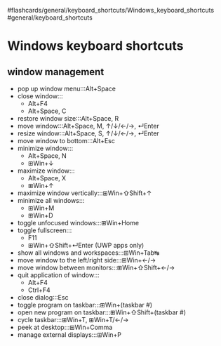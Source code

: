 #flashcards/general/keyboard_shortcuts/Windows_keyboard_shortcuts #general/keyboard_shortcuts

# Windows keyboard shortcuts

## window management

- pop up window menu:::Alt+Space <!--SR:!2023-01-19,7,250!2023-01-20,8,250-->
- close window:::<ul><li>Alt+F4</li><li>Alt+Space, C</li></ul> <!--SR:!2023-01-18,6,250!2023-01-27,12,250-->
- restore window size:::Alt+Space, R <!--SR:!2023-01-18,6,250!2023-01-20,5,230-->
- move window:::Alt+Space, M, ↑/↓/←/→, ↵Enter <!--SR:!2023-01-18,6,250!2023-01-29,16,290-->
- resize window:::Alt+Space, S, ↑/↓/←/→, ↵Enter <!--SR:!2023-01-16,4,230!2023-01-18,6,250-->
- move window to bottom:::Alt+Esc <!--SR:!2023-01-18,5,230!2023-01-18,6,250-->
- minimize window:::<ul><li>Alt+Space, N</li><li>⊞Win+↓</li></ul> <!--SR:!2023-01-20,5,250!2023-01-19,7,250-->
- maximize window:::<ul><li>Alt+Space, X</li><li>⊞Win+↑</li></ul> <!--SR:!2023-01-21,6,230!2023-01-19,7,250-->
- maximize window vertically:::⊞Win+⇧Shift+↑ <!--SR:!2023-01-21,9,250!2023-01-17,4,210-->
- minimize all windows:::<ul><li>⊞Win+M</li><li>⊞Win+D</li></ul> <!--SR:!2023-01-16,4,230!2023-01-19,7,250-->
- toggle unfocused windows:::⊞Win+Home <!--SR:!2023-01-18,5,230!2023-01-20,8,250-->
- toggle fullscreen:::<ul><li>F11</li><li>⊞Win+⇧Shift+↵Enter (UWP apps only)</li></ul> <!--SR:!2023-01-16,1,210!2023-01-24,11,270-->
- show all windows and workspaces:::⊞Win+Tab↹ <!--SR:!2023-01-20,7,250!2023-01-18,6,250-->
- move window to the left/right side:::⊞Win+←/→ <!--SR:!2023-01-19,7,250!2023-01-16,4,230-->
- move window between monitors:::⊞Win+⇧Shift+←/→ <!--SR:!2023-01-16,4,230!2023-01-16,3,230-->
- quit application of window:::<ul><li>Alt+F4</li><li>Ctrl+F4</li></ul> <!--SR:!2023-01-21,6,230!2023-01-20,8,250-->
- close dialog:::Esc <!--SR:!2023-01-27,14,290!2023-01-20,8,250-->
- toggle program on taskbar:::⊞Win+(taskbar #) <!--SR:!2023-01-20,8,250!2023-01-18,6,250-->
- open new program on taskbar:::⊞Win+⇧Shift+(taskbar #) <!--SR:!2023-01-16,4,230!2023-01-19,7,250-->
- cycle taskbar:::⊞Win+T, ⊞Win+T/←/→ <!--SR:!2023-01-17,4,210!2023-01-19,7,250-->
- peek at desktop:::⊞Win+Comma <!--SR:!2023-01-16,4,230!2023-01-20,8,250-->
- manage external displays:::⊞Win+P <!--SR:!2023-01-20,8,250!2023-01-20,5,230-->
